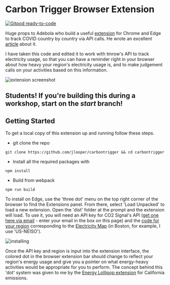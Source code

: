 # Carbon Trigger Browser Extension

[![Gitpod ready-to-code](https://img.shields.io/badge/Gitpod-ready--to--code-blue?logo=gitpod)](https://gitpod.io/#https://github.com/justintungonline/carbon-trigger-extension/tree/start)

Huge props to Adebola who build a useful [extension](https://github.com/onedebos/covtension) for Chrome and Edge to track COVID country by country via API calls. He wrote an excellent [article](https://blog.adebola.dev/how-to-build-a-chrome-extension-that-makes-api-calls/) about it.

I have taken this code and edited it to work with tmrow's API to track electricity usage, so that you can have a reminder right in your browser about how heavy your region's electricity usage is, and to make judgement calls on your activities based on this information.

![extension screenshot](extension-screenshot.png)

## Students! If you're building this during a workshop, start on the _start_ branch!

## Getting Started

To get a local copy of this extension up and running follow these steps.

-   git clone the repo

```
git clone https://github.com/jlooper/carbontrigger && cd carbontrigger
```

-   Install all the required packages with

```
npm install
```

-   Build from webpack

```
npm run build
```

To install on Edge, use the 'three dot' menu on the top right corner of the browser to find the Extensions panel. From there, select 'Load Unpacked' to load a new extension. Open the 'dist' folder at the prompt and the extension will load. To use it, you will need an API key for CO2 Signal's API ([get one here via email](https://www.co2signal.com/) - enter your email in the box on this page) and the [code for your region](http://api.electricitymap.org/v3/zones) corresponding to the [Electricity Map](https://www.electricitymap.org/map) (in Boston, for example, I use 'US-NEISO'). 

![installing](install-on-edge.png)

Once the API key and region is input into the extension interface, the colored dot in the browser extension bar should change to reflect your region's energy usage and give you a pointer on what energy-heavy activities would be appropriate for you to perform. The concept behind this 'dot' system was given to me by the [Energy Lollipop extension](https://energylollipop.com/) for California emissions.

